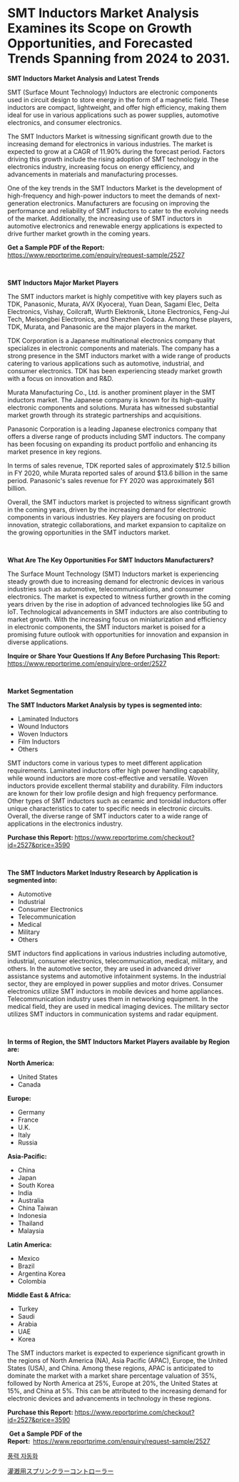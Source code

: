 <p><h1>SMT Inductors Market Analysis Examines its Scope on Growth Opportunities, and Forecasted Trends Spanning from 2024 to 2031.</h1></p><p><strong>SMT Inductors Market Analysis and Latest Trends</strong></p>
<p><p>SMT (Surface Mount Technology) Inductors are electronic components used in circuit design to store energy in the form of a magnetic field. These inductors are compact, lightweight, and offer high efficiency, making them ideal for use in various applications such as power supplies, automotive electronics, and consumer electronics.</p><p>The SMT Inductors Market is witnessing significant growth due to the increasing demand for electronics in various industries. The market is expected to grow at a CAGR of 11.90% during the forecast period. Factors driving this growth include the rising adoption of SMT technology in the electronics industry, increasing focus on energy efficiency, and advancements in materials and manufacturing processes.</p><p>One of the key trends in the SMT Inductors Market is the development of high-frequency and high-power inductors to meet the demands of next-generation electronics. Manufacturers are focusing on improving the performance and reliability of SMT inductors to cater to the evolving needs of the market. Additionally, the increasing use of SMT inductors in automotive electronics and renewable energy applications is expected to drive further market growth in the coming years.</p></p>
<p><strong>Get a Sample PDF of the Report:&nbsp;</strong> <a href="https://www.reportprime.com/enquiry/request-sample/2527">https://www.reportprime.com/enquiry/request-sample/2527</a></p>
<p>&nbsp;</p>
<p><strong>SMT Inductors Major Market Players</strong></p>
<p><p>The SMT inductors market is highly competitive with key players such as TDK, Panasonic, Murata, AVX (Kyocera), Yuan Dean, Sagami Elec, Delta Electronics, Vishay, Coilcraft, Wurth Elektronik, Litone Electronics, Feng-Jui Tech, Meisongbei Electronics, and Shenzhen Codaca. Among these players, TDK, Murata, and Panasonic are the major players in the market.</p><p>TDK Corporation is a Japanese multinational electronics company that specializes in electronic components and materials. The company has a strong presence in the SMT inductors market with a wide range of products catering to various applications such as automotive, industrial, and consumer electronics. TDK has been experiencing steady market growth with a focus on innovation and R&D.</p><p>Murata Manufacturing Co., Ltd. is another prominent player in the SMT inductors market. The Japanese company is known for its high-quality electronic components and solutions. Murata has witnessed substantial market growth through its strategic partnerships and acquisitions.</p><p>Panasonic Corporation is a leading Japanese electronics company that offers a diverse range of products including SMT inductors. The company has been focusing on expanding its product portfolio and enhancing its market presence in key regions.</p><p>In terms of sales revenue, TDK reported sales of approximately $12.5 billion in FY 2020, while Murata reported sales of around $13.6 billion in the same period. Panasonic's sales revenue for FY 2020 was approximately $61 billion.</p><p>Overall, the SMT inductors market is projected to witness significant growth in the coming years, driven by the increasing demand for electronic components in various industries. Key players are focusing on product innovation, strategic collaborations, and market expansion to capitalize on the growing opportunities in the SMT inductors market.</p></p>
<p>&nbsp;</p>
<p><strong>What Are The Key Opportunities For SMT Inductors Manufacturers?</strong></p>
<p><p>The Surface Mount Technology (SMT) Inductors market is experiencing steady growth due to increasing demand for electronic devices in various industries such as automotive, telecommunications, and consumer electronics. The market is expected to witness further growth in the coming years driven by the rise in adoption of advanced technologies like 5G and IoT. Technological advancements in SMT inductors are also contributing to market growth. With the increasing focus on miniaturization and efficiency in electronic components, the SMT inductors market is poised for a promising future outlook with opportunities for innovation and expansion in diverse applications.</p></p>
<p><strong>Inquire or Share Your Questions If Any Before Purchasing This Report:</strong> <a href="https://www.reportprime.com/enquiry/pre-order/2527">https://www.reportprime.com/enquiry/pre-order/2527</a></p>
<p>&nbsp;</p>
<p><strong>Market Segmentation</strong></p>
<p><strong>The SMT Inductors Market Analysis by types is segmented into:</strong></p>
<p><ul><li>Laminated Inductors</li><li>Wound Inductors</li><li>Woven Inductors</li><li>Film Inductors</li><li>Others</li></ul></p>
<p><p>SMT inductors come in various types to meet different application requirements. Laminated inductors offer high power handling capability, while wound inductors are more cost-effective and versatile. Woven inductors provide excellent thermal stability and durability. Film inductors are known for their low profile design and high frequency performance. Other types of SMT inductors such as ceramic and toroidal inductors offer unique characteristics to cater to specific needs in electronic circuits. Overall, the diverse range of SMT inductors cater to a wide range of applications in the electronics industry.</p></p>
<p><strong>Purchase this Report:&nbsp;</strong><a href="https://www.reportprime.com/checkout?id=2527&price=3590">https://www.reportprime.com/checkout?id=2527&price=3590</a></p>
<p>&nbsp;</p>
<p><strong>The SMT Inductors Market Industry Research by Application is segmented into:</strong></p>
<p><ul><li>Automotive</li><li>Industrial</li><li>Consumer Electronics</li><li>Telecommunication</li><li>Medical</li><li>Military</li><li>Others</li></ul></p>
<p><p>SMT inductors find applications in various industries including automotive, industrial, consumer electronics, telecommunication, medical, military, and others. In the automotive sector, they are used in advanced driver assistance systems and automotive infotainment systems. In the industrial sector, they are employed in power supplies and motor drives. Consumer electronics utilize SMT inductors in mobile devices and home appliances. Telecommunication industry uses them in networking equipment. In the medical field, they are used in medical imaging devices. The military sector utilizes SMT inductors in communication systems and radar equipment.</p></p>
<p>&nbsp;</p>
<p><strong>In terms of Region, the SMT Inductors Market Players available by Region are:</strong></p>
<p>
    <p> <strong> North America: </strong>
        <ul>
            <li>United States</li>
            <li>Canada</li>
        </ul>
        </p> 
    <p> <strong> Europe: </strong>
        <ul>
            <li>Germany</li>
            <li>France</li>
            <li>U.K.</li>
            <li>Italy</li>
            <li>Russia</li>
        </ul>
        </p> 
    <p> <strong> Asia-Pacific: </strong>
        <ul>
            <li>China</li>
            <li>Japan</li>
            <li>South Korea</li>
            <li>India</li>
            <li>Australia</li>
            <li>China Taiwan</li>
            <li>Indonesia</li>
            <li>Thailand</li>
            <li>Malaysia</li>
        </ul>
        </p> 
    <p> <strong> Latin America: </strong>
        <ul>
            <li>Mexico</li>
            <li>Brazil</li>
            <li>Argentina Korea</li>
            <li>Colombia</li>
        </ul>
        </p> 
    <p> <strong> Middle East & Africa: </strong>
        <ul>
            <li>Turkey</li>
            <li>Saudi</li>
            <li>Arabia</li>
            <li>UAE</li>
            <li>Korea</li>
        </ul>
    </p>
    </p>
<p><p>The SMT inductors market is expected to experience significant growth in the regions of North America (NA), Asia Pacific (APAC), Europe, the United States (USA), and China. Among these regions, APAC is anticipated to dominate the market with a market share percentage valuation of 35%, followed by North America at 25%, Europe at 20%, the United States at 15%, and China at 5%. This can be attributed to the increasing demand for electronic devices and advancements in technology in these regions.</p></p>
<p><strong>Purchase this Report: </strong><a href="https://www.reportprime.com/checkout?id=2527&price=3590">https://www.reportprime.com/checkout?id=2527&price=3590</a></p>
<p>&nbsp;<strong>Get a Sample PDF of the Report:&nbsp;&nbsp;</strong><a href="https://www.reportprime.com/enquiry/request-sample/2527">https://www.reportprime.com/enquiry/request-sample/2527</a></p>
<p><strong></strong></p>
<p><p><a href="https://github.com/oajzkywllm460/Market-Research-Report-List-1/blob/main/466825410839.md">풍력 자동화</a></p><p><a href="https://github.com/mreklxf44233/Market-Research-Report-List-1/blob/main/857688011714.md">灌漑用スプリンクラーコントローラー</a></p></p>